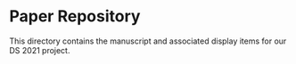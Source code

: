 # Paper Repository
This directory contains the manuscript and associated display items for our DS 2021 project.
